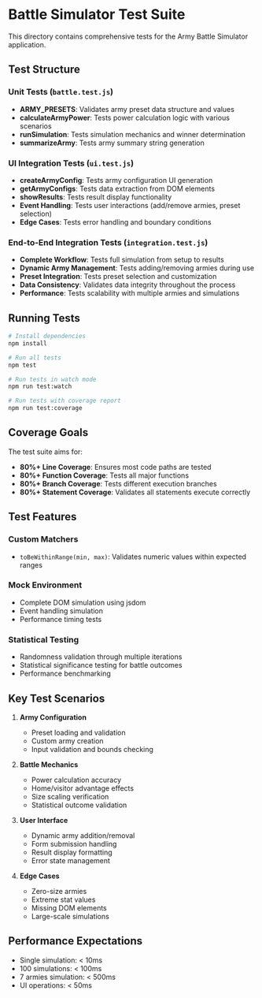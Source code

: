 # Battle Simulator Test Suite

This directory contains comprehensive tests for the Army Battle Simulator application.

## Test Structure

### Unit Tests (`battle.test.js`)
- **ARMY_PRESETS**: Validates army preset data structure and values
- **calculateArmyPower**: Tests power calculation logic with various scenarios
- **runSimulation**: Tests simulation mechanics and winner determination
- **summarizeArmy**: Tests army summary string generation

### UI Integration Tests (`ui.test.js`) 
- **createArmyConfig**: Tests army configuration UI generation
- **getArmyConfigs**: Tests data extraction from DOM elements
- **showResults**: Tests result display functionality
- **Event Handling**: Tests user interactions (add/remove armies, preset selection)
- **Edge Cases**: Tests error handling and boundary conditions

### End-to-End Integration Tests (`integration.test.js`)
- **Complete Workflow**: Tests full simulation from setup to results
- **Dynamic Army Management**: Tests adding/removing armies during use
- **Preset Integration**: Tests preset selection and customization
- **Data Consistency**: Validates data integrity throughout the process
- **Performance**: Tests scalability with multiple armies and simulations

## Running Tests

```bash
# Install dependencies
npm install

# Run all tests
npm test

# Run tests in watch mode
npm run test:watch

# Run tests with coverage report
npm run test:coverage
```

## Coverage Goals

The test suite aims for:
- **80%+ Line Coverage**: Ensures most code paths are tested
- **80%+ Function Coverage**: Tests all major functions
- **80%+ Branch Coverage**: Tests different execution branches
- **80%+ Statement Coverage**: Validates all statements execute correctly

## Test Features

### Custom Matchers
- `toBeWithinRange(min, max)`: Validates numeric values within expected ranges

### Mock Environment
- Complete DOM simulation using jsdom
- Event handling simulation
- Performance timing tests

### Statistical Testing
- Randomness validation through multiple iterations
- Statistical significance testing for battle outcomes
- Performance benchmarking

## Key Test Scenarios

1. **Army Configuration**
   - Preset loading and validation
   - Custom army creation
   - Input validation and bounds checking

2. **Battle Mechanics**
   - Power calculation accuracy
   - Home/visitor advantage effects
   - Size scaling verification
   - Statistical outcome validation

3. **User Interface**
   - Dynamic army addition/removal
   - Form submission handling
   - Result display formatting
   - Error state management

4. **Edge Cases**
   - Zero-size armies
   - Extreme stat values
   - Missing DOM elements
   - Large-scale simulations

## Performance Expectations

- Single simulation: < 10ms
- 100 simulations: < 100ms
- 7 armies simulation: < 500ms
- UI operations: < 50ms
